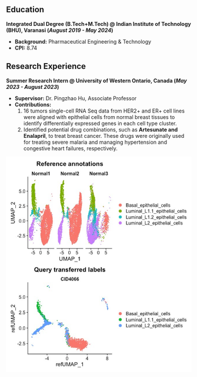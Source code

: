 ## **Education**  
**Integrated Dual Degree (B.Tech+M.Tech) @ Indian Institute of Technology (BHU), Varanasi (_August 2019 - May 2024_)**
- **Background:** Pharmaceutical Engineering & Technology
- **CPI:** 8.74   

## **Research Experience**  
**Summer Research Intern @ University of Western Ontario, Canada (_May 2023 - August 2023_)**   
- **Supervisor:** Dr. Pingzhao Hu, Associate Professor  
- **Contributions:** 
  1. 16 tumors single-cell RNA Seq data from HER2+ and ER+ cell lines were aligned with epithelial cells from normal breast tissues to identify differentially expressed genes in each cell type cluster.  
  2. Identified potential drug combinations, such as **Artesunate and Enalapril**, to treat breast cancer. These drugs were originally used for treating severe malaria and managing hypertension and congestive heart failures, respectively.

![Alignment of RNA-Seq data of tumor cells with the normal epithelial cells to form cell clusters](/asset/img/UWO.jpg)
  
  
